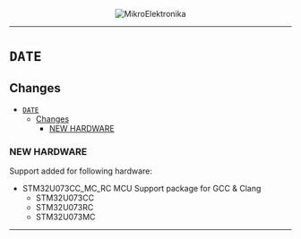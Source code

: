 <p align="center">
  <img src="http://www.mikroe.com/img/designs/beta/logo_small.png?raw=true" alt="MikroElektronika"/>
</p>

---

# `DATE`

## Changes

- [`DATE`](#date)
  - [Changes](#changes)
    - [NEW HARDWARE](#new-hardware)

### NEW HARDWARE

Support added for following hardware:

- STM32U073CC_MC_RC MCU Support package for GCC & Clang
  - STM32U073CC
  - STM32U073RC
  - STM32U073MC

---
